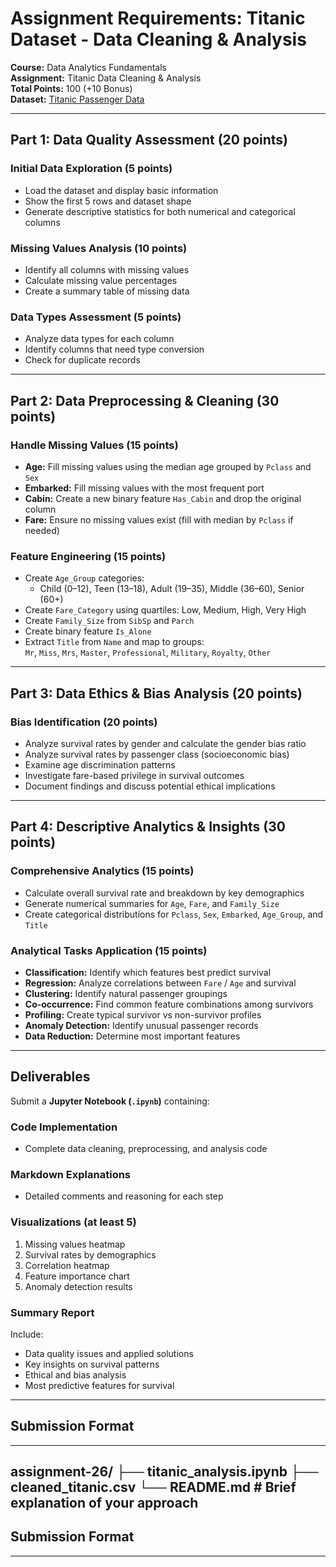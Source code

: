 #  Assignment Requirements: Titanic Dataset - Data Cleaning & Analysis

**Course:** Data Analytics Fundamentals  
**Assignment:** Titanic Data Cleaning & Analysis  
**Total Points:** 100 (+10 Bonus)  
**Dataset:** [Titanic Passenger Data](https://raw.githubusercontent.com/datasciencedojo/datasets/master/titanic.csv)

---

##  Part 1: Data Quality Assessment (20 points)

###  Initial Data Exploration (5 points)
- Load the dataset and display basic information  
- Show the first 5 rows and dataset shape  
- Generate descriptive statistics for both numerical and categorical columns  

###  Missing Values Analysis (10 points)
- Identify all columns with missing values  
- Calculate missing value percentages  
- Create a summary table of missing data  

###  Data Types Assessment (5 points)
- Analyze data types for each column  
- Identify columns that need type conversion  
- Check for duplicate records  

---

##  Part 2: Data Preprocessing & Cleaning (30 points)

###  Handle Missing Values (15 points)
- **Age:** Fill missing values using the median age grouped by `Pclass` and `Sex`  
- **Embarked:** Fill missing values with the most frequent port  
- **Cabin:** Create a new binary feature `Has_Cabin` and drop the original column  
- **Fare:** Ensure no missing values exist (fill with median by `Pclass` if needed)  

###  Feature Engineering (15 points)
- Create `Age_Group` categories:  
  - Child (0–12), Teen (13–18), Adult (19–35), Middle (36–60), Senior (60+)  
- Create `Fare_Category` using quartiles: Low, Medium, High, Very High  
- Create `Family_Size` from `SibSp` and `Parch`  
- Create binary feature `Is_Alone`  
- Extract `Title` from `Name` and map to groups:  
  `Mr`, `Miss`, `Mrs`, `Master`, `Professional`, `Military`, `Royalty`, `Other`  

---

##  Part 3: Data Ethics & Bias Analysis (20 points)

###  Bias Identification (20 points)
- Analyze survival rates by gender and calculate the gender bias ratio  
- Analyze survival rates by passenger class (socioeconomic bias)  
- Examine age discrimination patterns  
- Investigate fare-based privilege in survival outcomes  
- Document findings and discuss potential ethical implications  

---

##  Part 4: Descriptive Analytics & Insights (30 points)

###  Comprehensive Analytics (15 points)
- Calculate overall survival rate and breakdown by key demographics  
- Generate numerical summaries for `Age`, `Fare`, and `Family_Size`  
- Create categorical distributions for `Pclass`, `Sex`, `Embarked`, `Age_Group`, and `Title`  

###  Analytical Tasks Application (15 points)
- **Classification:** Identify which features best predict survival  
- **Regression:** Analyze correlations between `Fare` / `Age` and survival  
- **Clustering:** Identify natural passenger groupings  
- **Co-occurrence:** Find common feature combinations among survivors  
- **Profiling:** Create typical survivor vs non-survivor profiles  
- **Anomaly Detection:** Identify unusual passenger records  
- **Data Reduction:** Determine most important features  

---

##  Deliverables

Submit a **Jupyter Notebook (`.ipynb`)** containing:

###  Code Implementation
- Complete data cleaning, preprocessing, and analysis code  

###  Markdown Explanations
- Detailed comments and reasoning for each step  

###  Visualizations (at least 5)
1. Missing values heatmap  
2. Survival rates by demographics  
3. Correlation heatmap  
4. Feature importance chart  
5. Anomaly detection results  

###  Summary Report
Include:
- Data quality issues and applied solutions  
- Key insights on survival patterns  
- Ethical and bias analysis  
- Most predictive features for survival  

---

##  Submission Format
---
assignment-26/
├── titanic_analysis.ipynb
├── cleaned_titanic.csv
└── README.md # Brief explanation of your approach
---


##  Submission Format

---

